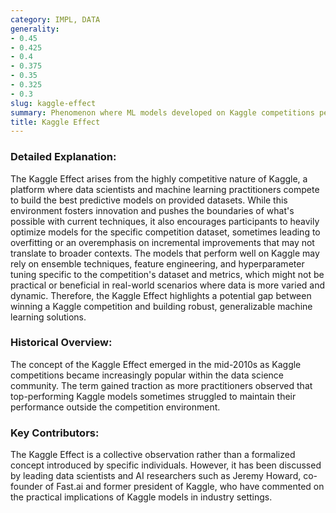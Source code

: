 ```yaml
---
category: IMPL, DATA
generality:
- 0.45
- 0.425
- 0.4
- 0.375
- 0.35
- 0.325
- 0.3
slug: kaggle-effect
summary: Phenomenon where ML models developed on Kaggle competitions perform well on specific datasets but may not generalize as effectively to real-world applications due to the unique constraints and optimizations used in these competitions.
title: Kaggle Effect
---
```


### Detailed Explanation:
The Kaggle Effect arises from the highly competitive nature of Kaggle, a platform where data scientists and machine learning practitioners compete to build the best predictive models on provided datasets. While this environment fosters innovation and pushes the boundaries of what's possible with current techniques, it also encourages participants to heavily optimize models for the specific competition dataset, sometimes leading to overfitting or an overemphasis on incremental improvements that may not translate to broader contexts. The models that perform well on Kaggle may rely on ensemble techniques, feature engineering, and hyperparameter tuning specific to the competition's dataset and metrics, which might not be practical or beneficial in real-world scenarios where data is more varied and dynamic. Therefore, the Kaggle Effect highlights a potential gap between winning a Kaggle competition and building robust, generalizable machine learning solutions.

### Historical Overview:
The concept of the Kaggle Effect emerged in the mid-2010s as Kaggle competitions became increasingly popular within the data science community. The term gained traction as more practitioners observed that top-performing Kaggle models sometimes struggled to maintain their performance outside the competition environment.

### Key Contributors:
The Kaggle Effect is a collective observation rather than a formalized concept introduced by specific individuals. However, it has been discussed by leading data scientists and AI researchers such as Jeremy Howard, co-founder of Fast.ai and former president of Kaggle, who have commented on the practical implications of Kaggle models in industry settings.